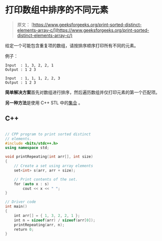 # 打印数组中排序的不同元素

> 原文： [https://www.geeksforgeeks.org/print-sorted-distinct-elements-array-c/](https://www.geeksforgeeks.org/print-sorted-distinct-elements-array-c/)

给定一个可能包含重复项的数组，请按排序顺序打印所有不同的元素。

例子：

```
Input  : 1, 3, 2, 2, 1
Output : 1 2 3

Input  : 1, 1, 1, 2, 2, 3
Output : 1 2 3

```



**简单解决方案**首先对数组进行排序，然后遍历数组并仅打印元素的第一个匹配项。

**另一种方法**是使用 C++ STL 中的[集合](http://www.geeksforgeeks.org/set-in-cpp-stl/) 。

## C++ 

```cpp

// CPP program to print sorted distinct 
// elements. 
#include <bits/stdc++.h> 
using namespace std; 

void printRepeating(int arr[], int size) 
{ 
    // Create a set using array elements 
    set<int> s(arr, arr + size); 

    // Print contents of the set. 
    for (auto x : s)  
        cout << x << " "; 
} 

// Driver code 
int main() 
{ 
    int arr[] = { 1, 3, 2, 2, 1 }; 
    int n = sizeof(arr) / sizeof(arr[0]); 
    printRepeating(arr, n); 
    return 0; 
} 

```